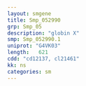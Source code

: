 ```yaml
---
layout: smgene
title: Smp_052990
grp: Smp_05
description: "globin X"
smp: Smp_052990.1
uniprot: "G4VK03"
length:   621
cdd: "cd12137, cl21461"
kk: ns
categories: sm
---
```

